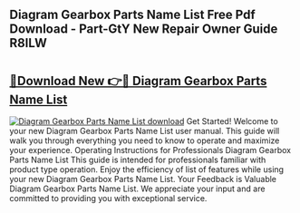 ## Diagram Gearbox Parts Name List Free Pdf Download - Part-GtY New Repair Owner Guide R8lLW

# <h2><a href="http://dfsy28.blite.top/?on=Diagram+Gearbox+Parts+Name+List">🔗Download New 👉🔴 Diagram Gearbox Parts Name List</a></h2>

[![Diagram Gearbox Parts Name List download](https://i.imgur.com/lujVjoI.png)](http://dfsy28.blite.top/?on=Diagram+Gearbox+Parts+Name+List)
Get Started! Welcome to your new Diagram Gearbox Parts Name List user manual. This guide will walk you through everything you need to know to operate and maximize your experience. Operating Instructions for Professionals Diagram Gearbox Parts Name List This guide is intended for professionals familiar with product type operation. Enjoy the efficiency of list of features while using your new Diagram Gearbox Parts Name List. Your Feedback is Valuable Diagram Gearbox Parts Name List. We appreciate your input and are committed to providing you with exceptional service.

